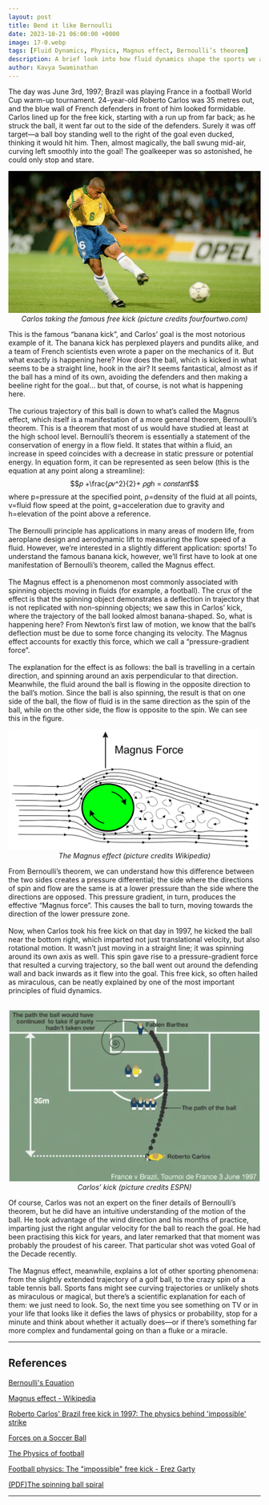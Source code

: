 ```yaml
---
layout: post
title: Bend it like Bernoulli
date: 2023-10-21 06:00:00 +0000
image: 17-0.webp
tags: [Fluid Dynamics, Physics, Magnus effect, Bernoulli’s theorem]
description: A brief look into how fluid dynamics shape the sports we all know and love.
author: Kavya Swaminathan
---
```


The day was June 3rd, 1997; Brazil was playing France in a football World Cup
warm-up tournament. 24-year-old Roberto Carlos was 35 metres out, and the
blue wall of French defenders in front of him looked formidable. Carlos lined
up for the free kick, starting with a run up from far back; as he struck the ball, it
went far out to the side of the defenders. Surely it was off target—a ball boy
standing well to the right of the goal even ducked, thinking it would hit him.
Then, almost magically, the ball swung mid-air, curving left smoothly into the
goal! The goalkeeper was so astonished, he could only stop and stare.

<p align="center">
   <img src="/img/17-1.webp" alt>
  <em>Carlos taking the famous free kick (picture credits fourfourtwo.com)</em>
</p>

This is the famous “banana kick”, and Carlos’ goal is the most notorious
example of it. The banana kick has perplexed players and pundits alike, and a
team of French scientists even wrote a paper on the mechanics of it. But what
exactly is happening here? How does the ball, which is kicked in what seems to
be a straight line, hook in the air? It seems fantastical, almost as if the ball has a
mind of its own, avoiding the defenders and then making a beeline right for the
goal… but that, of course, is not what is happening here.
<br>
<br>
The curious trajectory of this ball is down to what’s called the Magnus effect,
which itself is a manifestation of a more general theorem, Bernoulli’s theorem.
This is a theorem that most of us would have studied at least at the high school
level. Bernoulli’s theorem is essentially a statement of the conservation of
energy in a flow field. It states that within a fluid, an increase in speed coincides
with a decrease in static pressure or potential energy. In equation form, it can be
represented as seen below (this is the equation at any point along a streamline):
$$𝑝 +\frac{𝜌𝑣^2}{2}+ 𝜌𝑔ℎ = 𝑐𝑜𝑛𝑠𝑡𝑎𝑛𝑡$$
where p=pressure at the specified point, ρ=density of the fluid at all points,
v=fluid flow speed at the point, g=acceleration due to gravity and h=elevation
of the point above a reference.
<br>
<br>
The Bernoulli principle has applications in many areas of modern life, from
aeroplane design and aerodynamic lift to measuring the flow speed of a fluid.
However, we’re interested in a slightly different application: sports! To
understand the famous banana kick, however, we’ll first have to look at one
manifestation of Bernoulli’s theorem, called the Magnus effect.
<br>
<br>
The Magnus effect is a phenomenon most commonly associated with spinning
objects moving in fluids (for example, a football). The crux of the effect is that
the spinning object demonstrates a deflection in trajectory that is not replicated
with non-spinning objects; we saw this in Carlos’ kick, where the trajectory of
the ball looked almost banana-shaped. So, what is happening here? From
Newton’s first law of motion, we know that the ball’s deflection must be due to
some force changing its velocity. The Magnus effect accounts for exactly this
force, which we call a “pressure-gradient force”.
<br>
<br>
The explanation for the effect is as follows: the ball is travelling in a certain
direction, and spinning around an axis perpendicular to that direction.
Meanwhile, the fluid around the ball is flowing in the opposite direction to the
ball’s motion. Since the ball is also spinning, the result is that on one side of the
ball, the flow of fluid is in the same direction as the spin of the ball, while on
the other side, the flow is opposite to the spin. We can see this in the figure.

<p align="center">
   <img src="/img/17-2.webp" alt>
  <em> The Magnus effect (picture credits Wikipedia)</em>
</p>

From Bernoulli’s theorem, we can understand how this difference between the 
two sides creates a pressure differential; the side where the directions of spin 
and flow are the same is at a lower pressure than the side where the directions 
are opposed. This pressure gradient, in turn, produces the effective “Magnus 
force”. This causes the ball to turn, moving towards the direction of the lower 
pressure zone.
<br>
<br>
Now, when Carlos took his free kick on that day in 1997, he kicked the ball near 
the bottom right, which imparted not just translational velocity, but also 
rotational motion. It wasn’t just moving in a straight line; it was spinning
around its own axis as well. This spin gave rise to a pressure-gradient force that 
resulted a curving trajectory, so the ball went out around the defending wall and 
back inwards as it flew into the goal. This free kick, so often hailed as 
miraculous, can be neatly explained by one of the most important principles of 
fluid dynamics.
<br>
<br>
<p align="center">
   <img src="/img/17-3.webp" alt>
   <em> Carlos’ kick (picture credits ESPN)</em>
</p>

Of course, Carlos was not an expert on the finer details of Bernoulli’s theorem, 
but he did have an intuitive understanding of the motion of the ball. He took 
advantage of the wind direction and his months of practice, imparting just the 
right angular velocity for the ball to reach the goal. He had been practising this 
kick for years, and later remarked that that moment was probably the proudest 
of his career. That particular shot was voted Goal of the Decade recently.
<br>
<br>
The Magnus effect, meanwhile, explains a lot of other sporting phenomena: 
from the slightly extended trajectory of a golf ball, to the crazy spin of a table 
tennis ball. Sports fans might see curving trajectories or unlikely shots as 
miraculous or magical, but there’s a scientific explanation for each of them: we 
just need to look. So, the next time you see something on TV or in your life that 
looks like it defies the laws of physics or probability, stop for a minute and 
think about whether it actually does—or if there’s something far more complex 
and fundamental going on than a fluke or a miracle.

---

## References

[Bernoulli's Equation](https://www.princeton.edu/~asmits/Bicycle_web/Bernoulli.html)

[Magnus effect - Wikipedia](https://en.wikipedia.org/wiki/Magnus_effect)

[Roberto Carlos' Brazil free kick in 1997: The physics behind 'impossible' strike](https://www.espn.in/football/story/_/id/37475858/physics-impossible-strike)

[Forces on a Soccer Ball](https://www.grc.nasa.gov/www/k-12/airplane/socforce.html)

[The Physics of football](https://physicsworld.com/a/the-physics-of-football/)

[Football physics: The "impossible" free kick - Erez Garty](https://www.youtube.com/watch?v=m57cimnJ7fc)

[(PDF)The spinning ball spiral](https://www.researchgate.net/publication/202846959_The_spinning_ball_spiral)

------

